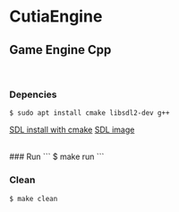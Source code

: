 # CutiaEngine
## Game Engine Cpp
<br>

### Depencies

```
$ sudo apt install cmake libsdl2-dev g++
```

[SDL install with cmake](https://trenki2.github.io/blog/2017/06/02/using-sdl2-with-cmake/)
[SDL image](https://trenki2.github.io/blog/2017/07/04/using-sdl2-image-with-cmake/)

<br>
### Run
```
$ make run
```

### Clean
```
$ make clean
```
